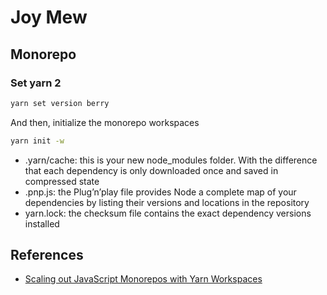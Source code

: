 # Joy Mew

## Monorepo

### Set yarn 2

```bash
yarn set version berry
```

And then, initialize the monorepo workspaces

```bash
yarn init -w
```

- .yarn/cache: this is your new node_modules folder. With the difference that each dependency is only downloaded once and saved in compressed state
- .pnp.js: the Plug’n’play file provides Node a complete map of your dependencies by listing their versions and locations in the repository
- yarn.lock: the checksum file contains the exact dependency versions installed

## References

- [Scaling out JavaScript Monorepos with Yarn Workspaces](https://semaphoreci.com/blog/javascript-monorepos-yarn-workspaces)
